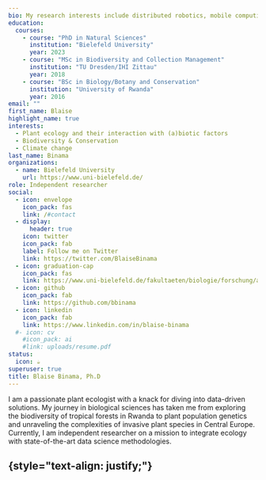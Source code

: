 ```yaml
---
bio: My research interests include distributed robotics, mobile computing, and programmable matter.
education:
  courses:
    - course: "PhD in Natural Sciences"
      institution: "Bielefeld University"
      year: 2023
    - course: "MSc in Biodiversity and Collection Management"
      institution: "TU Dresden/IHI Zittau"
      year: 2018
    - course: "BSc in Biology/Botany and Conservation"
      institution: "University of Rwanda"
      year: 2016
email: ""
first_name: Blaise
highlight_name: true
interests:
  - Plant ecology and their interaction with (a)biotic factors
  - Biodiversity & Conservation
  - Climate change
last_name: Binama
organizations:
  - name: Bielefeld University
    url: https://www.uni-bielefeld.de/
role: Independent researcher
social:
  - icon: envelope
    icon_pack: fas
    link: /#contact
  - display:
      header: true
    icon: twitter
    icon_pack: fab
    label: Follow me on Twitter
    link: https://twitter.com/BlaiseBinama
  - icon: graduation-cap
    icon_pack: fas
    link: https://www.uni-bielefeld.de/fakultaeten/biologie/forschung/arbeitsgruppen/chem_eco/forschung/etablierungsmechanismen/index.xml
  - icon: github
    icon_pack: fab
    link: https://github.com/bbinama
  - icon: linkedin
    icon_pack: fab
    link: https://www.linkedin.com/in/blaise-binama
  #- icon: cv
    #icon_pack: ai
    #link: uploads/resume.pdf
status:
  icon: ☕️
superuser: true
title: Blaise Binama, Ph.D
---
```


I am a passionate plant ecologist with a knack for diving into data-driven solutions. My journey in biological sciences has taken me from exploring the biodiversity of tropical forests in Rwanda to plant population genetics and unraveling the complexities of invasive plant species in Central Europe. Currently, I am independent researcher on a mission to integrate ecology with state-of-the-art data science methodologies.

 {style="text-align: justify;"}
---



